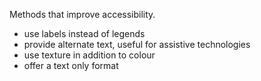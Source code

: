 Methods that improve accessibility.

- use labels instead of legends
- provide alternate text, useful for assistive technologies
- use texture in addition to colour
- offer a text only format

